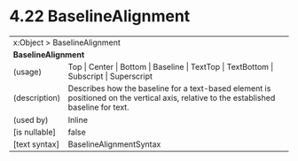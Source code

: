 <html dir="LTR" xmlns:mshelp="http://msdn.microsoft.com/mshelp" xmlns:ddue="http://ddue.schemas.microsoft.com/authoring/2003/5" xmlns:xlink="http://www.w3.org/1999/xlink" xmlns:tool="http://www.microsoft.com/tooltip">

<body>
 <input type="hidden" id="userDataCache" class="userDataStyle">
 <input type="hidden" id="hiddenScrollOffset">
 <img id="dropDownImage" style="display:none; height:0; width:0;" src="../local/drpdown.gif">
 <img id="dropDownHoverImage" style="display:none; height:0; width:0;" src="../local/drpdown_orange.gif">
 <img id="collapseImage" style="display:none; height:0; width:0;" src="../local/collapse.gif">
 <img id="expandImage" style="display:none; height:0; width:0;" src="../local/exp.gif">
 <img id="collapseAllImage" style="display:none; height:0; width:0;" src="../local/collall.gif">
 <img id="expandAllImage" style="display:none; height:0; width:0;" src="../local/expall.gif">
 <img id="copyImage" style="display:none; height:0; width:0;" src="../local/copycode.gif">
 <img id="copyHoverImage" style="display:none; height:0; width:0;" src="../local/copycodeHighlight.gif">
 <div id="header"><h1 class="heading">4.22 BaselineAlignment</h1></div>

 <div id="mainSection">
 <div id="mainBody">
 <div id="allHistory" class="saveHistory" onsave="saveAll()" onload="loadAll()"></div>
 <p xmlns:wsd="http://wsdev.schemas.microsoft.com/authoring/2008/2" xmlns:msxsl="urn:schemas-microsoft-com:xslt" xmlns:script="urn:script" xmlns:build="urn:build">
 </p>
 <div id="sectionSection0" class="section" name="collapseableSection">
 <content xmlns="http://ddue.schemas.microsoft.com/authoring/2003/5" xmlns:wsd="http://wsdev.schemas.microsoft.com/authoring/2008/2" xmlns:msxsl="urn:schemas-microsoft-com:xslt" xmlns:script="urn:script" xmlns:build="urn:build">
 </content>
 </div>
 <div id="sectionSection1" class="section" name="collapseableSection">
 <content xmlns="http://ddue.schemas.microsoft.com/authoring/2003/5" xmlns:wsd="http://wsdev.schemas.microsoft.com/authoring/2008/2" xmlns:msxsl="urn:schemas-microsoft-com:xslt" xmlns:script="urn:script" xmlns:build="urn:build">
 <table class="ProtocolAuthoredTable" xmlns="">
 <tr><td colspan="2">
<mshelp:link keywords="86913f34-aa06-4c94-9f09-83936a822fd8" tabindex="0">x:Object</mshelp:link> &gt; <mshelp:link keywords="0f91f378-9d27-4eba-af71-b8b6a91eb710" tabindex="0">BaselineAlignment</mshelp:link> </td>
 </tr>
 <tr><td colspan="2">
 <b>
BaselineAlignment </b>
 </td>
 </tr>
 <tr><td><div class="indent0">(usage)</div></td>
 <td><mshelp:link keywords="a3992e7d-bcb3-4bf6-8388-0b4f03249a59" tabindex="0">Top</mshelp:link> | <mshelp:link keywords="a3992e7d-bcb3-4bf6-8388-0b4f03249a59" tabindex="0">Center</mshelp:link> | <mshelp:link keywords="a3992e7d-bcb3-4bf6-8388-0b4f03249a59" tabindex="0">Bottom</mshelp:link> | <mshelp:link keywords="a3992e7d-bcb3-4bf6-8388-0b4f03249a59" tabindex="0">Baseline</mshelp:link> | <mshelp:link keywords="a3992e7d-bcb3-4bf6-8388-0b4f03249a59" tabindex="0">TextTop</mshelp:link> | <mshelp:link keywords="a3992e7d-bcb3-4bf6-8388-0b4f03249a59" tabindex="0">TextBottom</mshelp:link> | <mshelp:link keywords="a3992e7d-bcb3-4bf6-8388-0b4f03249a59" tabindex="0">Subscript</mshelp:link> | <mshelp:link keywords="a3992e7d-bcb3-4bf6-8388-0b4f03249a59" tabindex="0">Superscript</mshelp:link> </td>
 </tr>
 <tr><td><div class="indent0">(description)</div></td>
 <td>Describes how the baseline for a text-based element is positioned on the vertical axis, relative to the established baseline for text. </td>
 </tr>
 <tr><td><div class="indent0">(used by)</div></td>
 <td><mshelp:link keywords="87a80384-2b67-4045-8104-e345ef665e22" tabindex="0">Inline</mshelp:link> </td>
 </tr>
 <tr><td><div class="indent0">[is nullable]</div></td>
 <td>false </td>
 </tr>
 <tr><td><div class="indent0">[text syntax]</div></td>
 <td><mshelp:link keywords="a3992e7d-bcb3-4bf6-8388-0b4f03249a59" tabindex="0">BaselineAlignmentSyntax</mshelp:link> </td>
 </tr>
</table>
 </content>
 </div>
 <!--[if gte IE 5]>
 <tool:tip element="languageFilterToolTip" avoidmouse="false"/>
 <![endif]-->
 </div>
 <a name="feedback"></a><span></span>
 </div>
</body></html>
